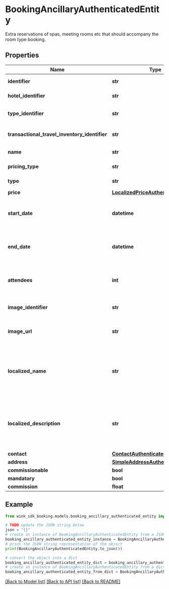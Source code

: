 # BookingAncillaryAuthenticatedEntity

Extra reservations of spas, meeting rooms etc that should accompany the room type booking.

## Properties

Name | Type | Description | Notes
------------ | ------------- | ------------- | -------------
**identifier** | **str** | Ancillary identifier | 
**hotel_identifier** | **str** | Hotel identifier | 
**type_identifier** | **str** | Travel blocking identifier | 
**transactional_travel_inventory_identifier** | **str** | Travel blocking identifier | 
**name** | **str** | Name of blocking | 
**pricing_type** | **str** | Pricing type | 
**type** | **str** | Inventory type | 
**price** | [**LocalizedPriceAuthenticatedEntity**](LocalizedPriceAuthenticatedEntity.md) |  | 
**start_date** | **datetime** | Date start time when reservation was made for. | 
**end_date** | **datetime** | Date end time when reservation was made for. | 
**attendees** | **int** | Number of guests that are part of this reservation. | [default to 1]
**image_identifier** | **str** | Cloudinary image identifier | 
**image_url** | **str** | Absolute URL to image of blocking | 
**localized_name** | **str** | Name of travel blocking in traveler language (if available). Defaults to English. | 
**localized_description** | **str** | Description of travel blocking in traveler language (if available). Defaults to English. | 
**contact** | [**ContactAuthenticatedEntity**](ContactAuthenticatedEntity.md) |  | 
**address** | [**SimpleAddressAuthenticatedEntity**](SimpleAddressAuthenticatedEntity.md) |  | 
**commissionable** | **bool** |  | 
**mandatory** | **bool** |  | 
**commission** | **float** |  | 

## Example

```python
from wink_sdk_booking.models.booking_ancillary_authenticated_entity import BookingAncillaryAuthenticatedEntity

# TODO update the JSON string below
json = "{}"
# create an instance of BookingAncillaryAuthenticatedEntity from a JSON string
booking_ancillary_authenticated_entity_instance = BookingAncillaryAuthenticatedEntity.from_json(json)
# print the JSON string representation of the object
print(BookingAncillaryAuthenticatedEntity.to_json())

# convert the object into a dict
booking_ancillary_authenticated_entity_dict = booking_ancillary_authenticated_entity_instance.to_dict()
# create an instance of BookingAncillaryAuthenticatedEntity from a dict
booking_ancillary_authenticated_entity_from_dict = BookingAncillaryAuthenticatedEntity.from_dict(booking_ancillary_authenticated_entity_dict)
```
[[Back to Model list]](../README.md#documentation-for-models) [[Back to API list]](../README.md#documentation-for-api-endpoints) [[Back to README]](../README.md)


